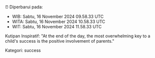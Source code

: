 ⏰ Diperbarui pada:
- WIB: Sabtu, 16 November 2024 09.58.33 UTC
- WITA: Sabtu, 16 November 2024 10.58.33 UTC
- WIT: Sabtu, 16 November 2024 11.58.33 UTC

Kutipan Inspiratif:
"At the end of the day, the most overwhelming key to a child's success is the positive involvement of parents."


Kategori: success

